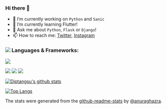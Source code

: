 ### Hi there 👋

- 🔭 I’m currently working on `Python` and `Sanic`
- 🌱 I’m currently learning Flutter!
- 💬 Ask me about `Python`, `Flask` or `Django`!
- 📫 How to reach me: [Twitter](https://twitter.com/gdiptangsu), [Instagram](https://www.instagram.com/random_unrelated_name/)

### <img src="https://img.icons8.com/ios-filled/50/000000/programming.png"/> Languages & Frameworks:
<code><img src="https://img.icons8.com/color/48/000000/python.png"/></code>

<code><img src="https://img.icons8.com/color/48/000000/django.png"/></code>
<code><img src="https://img.icons8.com/color/48/000000/sql.png"/></code>
<code><img src="https://img.icons8.com/color/48/000000/java-coffee-cup-logo.png"/></code>



[![Diptangsu's github stats](https://github-readme-stats.vercel.app/api?username=diptangsu&count_private=true&show_icons=true&theme=gruvbox)](https://github.com/anuraghazra/github-readme-stats)

[![Top Langs](https://github-readme-stats.vercel.app/api/top-langs/?username=diptangsu&layout=compact&count_private=true&show_icons=true&theme=gruvbox)](https://github.com/anuraghazra/github-readme-stats)

The stats were generated from the [github-readme-stats](https://github.com/anuraghazra/github-readme-stats) by [@anuraghazra](https://github.com/anuraghazra).

